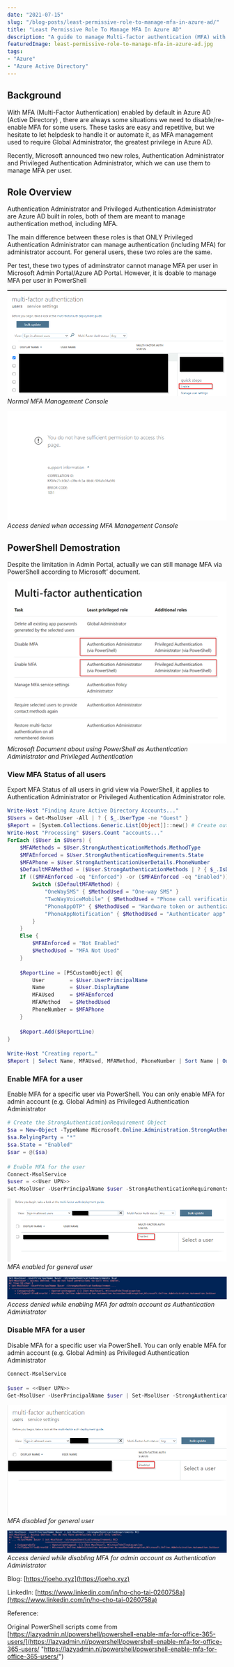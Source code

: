 ```yaml
---
date: "2021-07-15"
slug: "/blog-posts/least-permissive-role-to-manage-mfa-in-azure-ad/"
title: "Least Permissive Role To Manage MFA In Azure AD"
description: "A guide to manage Multi-factor authentication (MFA) with least permissive role in Azure AD"
featuredImage: least-permissive-role-to-manage-mfa-in-azure-ad.jpg
tags: 
- "Azure"
- "Azure Active Directory"
---
```

## Background
With MFA (Multi-Factor Authentication) enabled by default in Azure AD (Active Directory) , there are always some situations we need to disable/re-enable MFA for some users. These tasks are easy and repetitive, but we hesitate to let helpdesk to handle it or automate it, as MFA management used to require Global Administrator, the greatest privilege in Azure AD.

Recently, Microsoft announced two new roles, Authentication Administrator and Privileged Authentication Administrator, which we can use them to manage MFA per user.

## Role Overview
Authentication Administrator and Privileged Authentication Administrator are Azure AD built in roles, both of them are meant to manage authentication method, including MFA. 

The main difference between these roles is that ONLY Privileged Authentication Administrator can manage authentication (including MFA) for administrator account. For general users, these two roles are the same.

Per test, these two types of adminstrator cannot manage MFA per user in Microsoft Admin Portal/Azure AD Portal. However, it is doable to manage MFA per user in PowerShell

![Normal MFA Management Console](../../images/least-permissive-role-to-manage-mfa-in-azure-ad/normal-mfa-page.png)
*Normal MFA Management Console*

![Access denied when accessing MFA Management Console](../../images/least-permissive-role-to-manage-mfa-in-azure-ad/access-denied-mfa-page.png)
*Access denied when accessing MFA Management Console*

## PowerShell Demostration
Despite the limitation in Admin Portal, actually we can still manage MFA via PowerShell according to Microsoft’ document.

![Microsoft Document about using PowerShell as Authentication Administrator and Privileged Authentication](../../images/least-permissive-role-to-manage-mfa-in-azure-ad/microsoft-document.png)
*Microsoft Document about using PowerShell as Authentication Administrator and Privileged Authentication*

### View MFA Status of all users

Export MFA Status of all users in grid view via PowerShell, it applies to Authentication Administrator or Privileged Authentication Administrator role.

```powershell
Write-Host "Finding Azure Active Directory Accounts..."
$Users = Get-MsolUser -All | ? { $_.UserType -ne "Guest" }
$Report = [System.Collections.Generic.List[Object]]::new() # Create output file
Write-Host "Processing" $Users.Count "accounts..." 
ForEach ($User in $Users) {
    $MFAMethods = $User.StrongAuthenticationMethods.MethodType
    $MFAEnforced = $User.StrongAuthenticationRequirements.State
    $MFAPhone = $User.StrongAuthenticationUserDetails.PhoneNumber
    $DefaultMFAMethod = ($User.StrongAuthenticationMethods | ? { $_.IsDefault -eq "True" }).MethodType
    If (($MFAEnforced -eq "Enforced") -or ($MFAEnforced -eq "Enabled")) {
        Switch ($DefaultMFAMethod) {
            "OneWaySMS" { $MethodUsed = "One-way SMS" }
            "TwoWayVoiceMobile" { $MethodUsed = "Phone call verification" }
            "PhoneAppOTP" { $MethodUsed = "Hardware token or authenticator app" }
            "PhoneAppNotification" { $MethodUsed = "Authenticator app" }
        }
    }
    Else {
        $MFAEnforced = "Not Enabled"
        $MethodUsed = "MFA Not Used" 
    }
  
    $ReportLine = [PSCustomObject] @{
        User        = $User.UserPrincipalName
        Name        = $User.DisplayName
        MFAUsed     = $MFAEnforced
        MFAMethod   = $MethodUsed 
        PhoneNumber = $MFAPhone
    }
                 
    $Report.Add($ReportLine) 
}

Write-Host "Creating report…"
$Report | Select Name, MFAUsed, MFAMethod, PhoneNumber | Sort Name | Out-GridView
```

### Enable MFA for a user

Enable MFA for a specific user via PowerShell. You can only enable MFA for admin account (e.g. Global Admin) as Privileged Authentication Administrator

```powershell
# Create the StrongAuthenticationRequirement Object
$sa = New-Object -TypeName Microsoft.Online.Administration.StrongAuthenticationRequirement
$sa.RelyingParty = "*"
$sa.State = "Enabled"
$sar = @($sa)

# Enable MFA for the user
Connect-MsolService
$user = <<User UPN>>
Set-MsolUser -UserPrincipalName $user -StrongAuthenticationRequirements $sar
```

![MFA enabled for general user](../../images/least-permissive-role-to-manage-mfa-in-azure-ad/succeed-in-enabling-user-mfa.png)
*MFA enabled for general user*

![Access denied while enabling MFA for admin account as Authentication Administrator](../../images/least-permissive-role-to-manage-mfa-in-azure-ad/access-denied-enable-mfa-of-admin.png)
*Access denied while enabling MFA for admin account as Authentication Administrator*

### Disable MFA for a user

Disable MFA for a specific user via PowerShell. You can only enable MFA for admin account (e.g. Global Admin) as Privileged Authentication Administrator


```powershell
Connect-MsolService

$user = <<User UPN>>
Get-MsolUser -UserPrincipalName $user | Set-MsolUser -StrongAuthenticationRequirements @()
```

![MFA disabled for general user](../../images/least-permissive-role-to-manage-mfa-in-azure-ad/succeed-in-disabling-user-mfa.png)
*MFA disabled for general user*

![Access denied while disabling MFA for admin account as Authentication Administrator](../../images/least-permissive-role-to-manage-mfa-in-azure-ad/access-denied-disable-mfa-of-admin.png)
*Access denied while disabling MFA for admin account as Authentication Administrator*

Blog: [https://joeho.xyz](https://joeho.xyz)

LinkedIn: [https://www.linkedin.com/in/ho-cho-tai-0260758a](https://www.linkedin.com/in/ho-cho-tai-0260758a)

Reference:

Original PowerShell scripts come from [https://lazyadmin.nl/powershell/powershell-enable-mfa-for-office-365-users/](https://lazyadmin.nl/powershell/powershell-enable-mfa-for-office-365-users/ "https://lazyadmin.nl/powershell/powershell-enable-mfa-for-office-365-users/")

